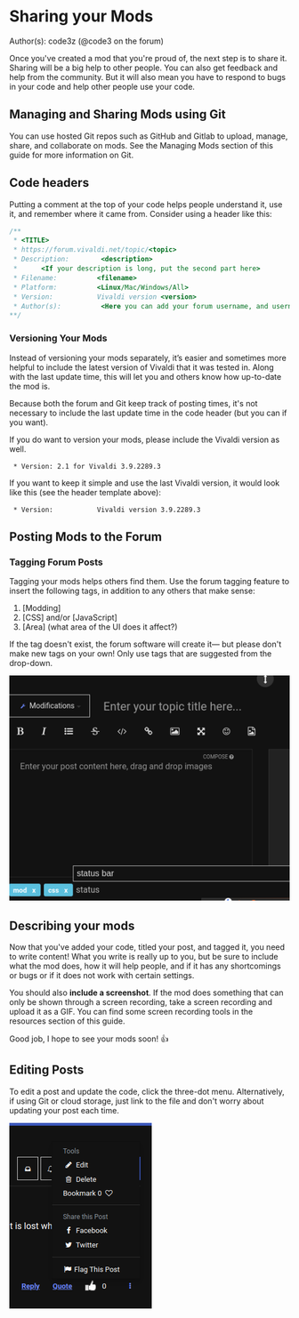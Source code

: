 # Sharing your Mods
Author(s): code3z (@code3 on the forum)

Once you've created a mod that you're proud of, the next step is to share it.
Sharing will be a big help to other people. You can also get feedback and help
from the community. But it will also mean you have to respond to bugs in your
code and help other people use your code.

## Managing and Sharing Mods using Git

You can use hosted Git repos such as GitHub and Gitlab to upload, manage, share,
and collaborate on mods. See the Managing Mods section of this guide for more
information on Git.

## Code headers

Putting a comment at the top of your code helps people understand it,
use it, and remember where it came from. Consider using a header like this:

```Javascript OR CSS
/**
 * <TITLE>
 * https://forum.vivaldi.net/topic/<topic>
 * Description:        <description>
 *      <If your description is long, put the second part here>
 * Filename:          <filename>
 * Platform:          <Linux/Mac/Windows/All>
 * Version:           Vivaldi version <version>
 * Author(s):          <Here you can add your forum username, and username for github or any relevant app (also add any other contributors here)>
**/
```

### Versioning Your Mods

Instead of versioning your mods separately, it’s
easier and sometimes more helpful to include the latest version of Vivaldi that
it was tested in. Along with the last update time, this will let you and others
know how up-to-date the mod is.

Because both the forum and Git keep track of posting times, it's not necessary
to include the last update time in the code header (but you can if you want).

If you do want to version your mods, please include the Vivaldi version as well.
```
 * Version: 2.1 for Vivaldi 3.9.2289.3
```

If you want to keep it simple and use the last Vivaldi version, it would look
like this (see the header template above):

```
 * Version:           Vivaldi version 3.9.2289.3
```
## Posting Mods to the Forum

### Tagging Forum Posts

Tagging your mods helps others find them. Use the forum tagging feature to
insert the following tags, in addition to any others that make sense:

 1. [Modding]
 2. [CSS] and/or [JavaScript]
 3. [Area] (what area of the UI does it affect?)

If the tag doesn't exist, the forum software will create it—
but please don't make new tags on your own!
Only use tags that are suggested from the drop-down.

![Tagging Posts Screenshot](../assets/screenshots/tagging-posts.png)

## Describing your mods

Now that you've added your code, titled your post, and tagged it,
you need to write content! What you write is really up to you, but be sure to
include what the mod does, how it will help people, and if it has any
shortcomings or bugs or if it does not work with certain settings.

You should also **include a screenshot**. If the mod does something that can
only be shown through a screen recording, take a screen recording and upload
it as a GIF. You can find some screen recording tools in the resources section 
of this guide.

Good job, I hope to see your mods soon! 👍

## Editing Posts

To edit a post and update the code, click the three-dot menu. Alternatively, if
using Git or cloud storage, just link to the file and
don't worry about updating your post each time.

![Editing Post Screenshot](../assets/screenshots/editing-posts.png)
